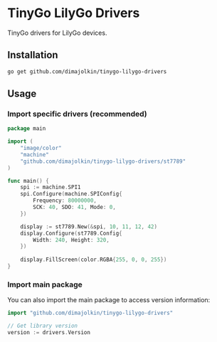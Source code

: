 # TinyGo LilyGo Drivers

TinyGo drivers for LilyGo devices.

## Installation

```bash
go get github.com/dimajolkin/tinygo-lilygo-drivers
```

## Usage

### Import specific drivers (recommended)

```go
package main

import (
    "image/color"
    "machine"
    "github.com/dimajolkin/tinygo-lilygo-drivers/st7789"
)

func main() {
    spi := machine.SPI1
    spi.Configure(machine.SPIConfig{
        Frequency: 80000000,
        SCK: 40, SDO: 41, Mode: 0,
    })

    display := st7789.New(&spi, 10, 11, 12, 42)
    display.Configure(st7789.Config{
        Width: 240, Height: 320,
    })
    
    display.FillScreen(color.RGBA{255, 0, 0, 255})
}
```

### Import main package

You can also import the main package to access version information:

```go
import "github.com/dimajolkin/tinygo-lilygo-drivers"

// Get library version
version := drivers.Version
```
